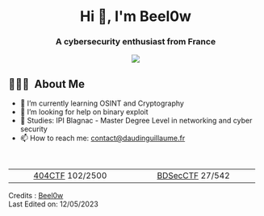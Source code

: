 <h1 align="center">Hi 👋, I'm Beel0w</h1>
<h3 align="center">A cybersecurity enthusiast from France</h3>
<p align="center"> <img src="https://komarev.com/ghpvc/?username=Beel0w&label=Profile%20views&color=0e75b6&style=flat" /> </p>

## 👨🏻‍💻 &nbsp;About Me 
- 🌱 I’m currently learning OSINT and Cryptography
- 🤔 I’m looking for help on binary exploit
- 🏫 Studies: IPI Blagnac - Master Degree Level in networking and cyber security
- 📫 How to reach me: contact@daudinguillaume.fr  
<br>
<table align="center">
<tbody>
<tr>
<td align="center" width="33%">   
<a href="https://github.com/Beel0w/404CTF">404CTF</a>
102/2500
</td>
<td align="center" width="33%">
<a href="https://github.com/Beel0w/BDSecCTF">BDSecCTF</a>
27/542
</td>
</tr>
</tbody>
</table>


Credits : [Beel0w](https://github.com/Beel0w)  
Last Edited on: 12/05/2023
